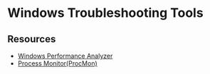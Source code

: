 # Windows Troubleshooting Tools #

## Resources ##

- [Windows Performance Analyzer](https://docs.microsoft.com/en-us/windows-hardware/test/wpt/windows-performance-analyzer)
- [Process Monitor(ProcMon)](https://docs.microsoft.com/en-us/sysinternals/downloads/procmon)